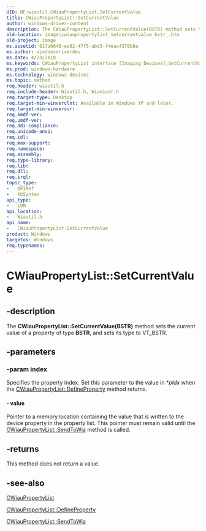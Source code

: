 ```yaml
---
UID: NF:wiautil.CWiauPropertyList.SetCurrentValue
title: CWiauPropertyList::SetCurrentValue
author: windows-driver-content
description: The CWiauPropertyList::SetCurrentValue(BSTR) method sets the current value of a property of type BSTR, and sets its type to VT_BSTR.
old-location: image\cwiaupropertylist_setcurrentvalue_bstr_.htm
old-project: image
ms.assetid: 017ab648-ee62-47f5-abd3-f4eac4378b8a
ms.author: windowsdriverdev
ms.date: 4/23/2018
ms.keywords: CWiauPropertyList interface [Imaging Devices],SetCurrentValue method, CWiauPropertyList.SetCurrentValue, CWiauPropertyList::SetCurrentValue, CWiauPropertyList::SetCurrentValue(INT  ,BSTR  ), SetCurrentValue, SetCurrentValue method [Imaging Devices], SetCurrentValue method [Imaging Devices],CWiauPropertyList interface, SetCurrentValue(BSTR)(CWiauPropertyList), image.cwiaupropertylist_setcurrentvalue_bstr_, wiauFncs_dfd640f7-63c2-41a6-adf3-589e87aa85cc.xml, wiautil/CWiauPropertyList::SetCurrentValue
ms.prod: windows-hardware
ms.technology: windows-devices
ms.topic: method
req.header: wiautil.h
req.include-header: Wiautil.h, Wiamindr.h
req.target-type: Desktop
req.target-min-winverclnt: Available in Windows XP and later.
req.target-min-winversvr: 
req.kmdf-ver: 
req.umdf-ver: 
req.ddi-compliance: 
req.unicode-ansi: 
req.idl: 
req.max-support: 
req.namespace: 
req.assembly: 
req.type-library: 
req.lib: 
req.dll: 
req.irql: 
topic_type:
-	APIRef
-	kbSyntax
api_type:
-	COM
api_location:
-	Wiautil.h
api_name:
-	CWiauPropertyList.SetCurrentValue
product: Windows
targetos: Windows
req.typenames: 
---
```


# CWiauPropertyList::SetCurrentValue


## -description


The <b>CWiauPropertyList::SetCurrentValue(BSTR)</b> method sets the current value of a property of type <b>BSTR</b>, and sets its type to VT_BSTR.


## -parameters




### -param index

Specifies the property index. Set this parameter to the value in *<i>pIdx</i> when the <a href="https://msdn.microsoft.com/library/windows/hardware/ff540391">CWiauPropertyList::DefineProperty</a> method returns.


#### - value

Pointer to a memory location containing the value that is written to the device property in the property list. This pointer must remain valid until the <a href="https://msdn.microsoft.com/library/windows/hardware/ff540403">CWiauPropertyList::SendToWia</a> method is called.


## -returns



This method does not return a value.




## -see-also




<a href="https://msdn.microsoft.com/4f11bec0-8ff4-4fa0-824c-71ce9774d5d1">CWiauPropertyList</a>



<a href="https://msdn.microsoft.com/library/windows/hardware/ff540391">CWiauPropertyList::DefineProperty</a>



<a href="https://msdn.microsoft.com/library/windows/hardware/ff540403">CWiauPropertyList::SendToWia</a>
 

 

